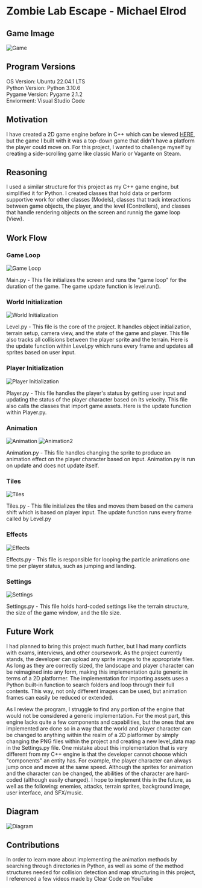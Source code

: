 # Zombie Lab Escape - Michael Elrod

## Game Image
![Game](https://github.com/Michael-Elrod-dev/Zombie-Lab/blob/main/Images/Game.png)

## Program Versions
OS Version: Ubuntu 22.04.1 LTS<br>
Python Version: Python 3.10.6<br>
Pygame Version: Pygame 2.1.2<br>
Enviorment: Visual Studio Code

## Motivation
I have created a 2D game engine before in C++ which can be viewed [HERE](https://github.com/Michael-Elrod-dev/2DGameEngine), but the game I built with it was a top-down game that didn't have a platform the player could move on. For this project, I wanted to challenge myself by creating a side-scrolling game like classic Mario or Vagante on Steam.

## Reasoning
I used a similar structure for this project as my C++ game engine, but simplified it for Python. I created classes that hold data or perform supportive work for other classes (Models), classes that track interactions between game objects, the player, and the level (Controllers), and classes that handle rendering objects on the screen and runnig the game loop (View).

## Work Flow
### Game Loop
![Game Loop](https://github.com/Michael-Elrod-dev/Zombie-Lab/blob/main/Images/Main.png)

Main.py - This file initializes the screen and runs the "game loop" for the duration of the game. The game update function is level.run().

### World Initialization
![World Initialization](https://github.com/Michael-Elrod-dev/Zombie-Lab/blob/main/Images/Level.png)

Level.py - This file is the core of the project. It handles object initialization, terrain setup, camera view, and the state of the game and player. This file also tracks all collisions between the player sprite and the terrain. Here is the update function within Level.py which runs every frame and updates all sprites based on user input.

### Player Initialization
![Player Initialization](https://github.com/Michael-Elrod-dev/Zombie-Lab/blob/main/Images/Player.png)

Player.py - This file handles the player's status by getting user input and updating the status of the player character based on its velocity. This file also calls the classes that import game assets. Here is the update function within Player.py.

### Animation
![Animation](https://github.com/Michael-Elrod-dev/Zombie-Lab/blob/main/Images/Animation.png)
![Animation2](https://github.com/Michael-Elrod-dev/Zombie-Lab/blob/main/Images/Animation2.png)

Animation.py - This file handles changing the sprite to produce an animation effect on the player character based on input. Animation.py is run on update and does not update itself.

### Tiles
![Tiles](https://github.com/Michael-Elrod-dev/Zombie-Lab/blob/main/Images/Tiles.png)

Tiles.py - This file initializes the tiles and moves them based on the camera shift which is based on player input. The update function runs every frame called by Level.py

### Effects
![Effects](https://github.com/Michael-Elrod-dev/Zombie-Lab/blob/main/Images/Effects.png)

Effects.py - This file is responsible for looping the particle animations one time per player status, such as jumping and landing.

### Settings
![Settings](https://github.com/Michael-Elrod-dev/Zombie-Lab/blob/main/Images/Settings.png)

Settings.py - This file holds hard-coded settings like the terrain structure, the size of the game window, and the tile size.

## Future Work
I had planned to bring this project much further, but I had many conflicts with exams, interviews, and other coursework. As the project currently stands, the developer can upload any sprite images to the appropriate files. As long as they are correctly sized, the landscape and player character can be reimagined into any form, making this implementation quite generic in terms of a 2D platformer. The implementation for importing assets uses a Python built-in function to search folders and loop through their full contents. This way, not only different images can be used, but animation frames can easily be reduced or extended.

As I review the program, I struggle to find any portion of the engine that would not be considered a generic implementation. For the most part, this engine lacks quite a few components and capabilities, but the ones that are implemented are done so in a way that the world and player character can be changed to anything within the realm of a 2D platformer by simply changing the PNG files within the project and creating a new level_data map in the Settings.py file. One mistake about this implementation that is very different from my C++ engine is that the developer cannot choose which "components" an entity has. For example, the player character can always jump once and move at the same speed. Although the sprites for animation and the character can be changed, the abilities of the character are hard-coded (although easily changed). I hope to implement this in the future, as well as the following: enemies, attacks, terrain sprites, background image, user interface, and SFX/music.


## Diagram
![Diagram](https://github.com/Michael-Elrod-dev/Zombie-Lab/blob/main/Images/Diagram.png)

## Contributions
In order to learn more about implementing the animation methods by searching through directories in Python, as well as some of the method structures needed for collision detection and map structuring in this project, I referenced a few videos made by Clear Code on YouTube
